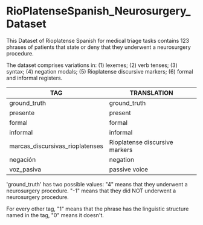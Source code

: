 # RioPlatenseSpanish_Neurosurgery_Dataset

This Dataset of Rioplatense Spanish for medical triage tasks contains 123 phrases of patients that state or deny that they underwent a neurosurgery procedure.

The dataset comprises variations in: 
(1) lexemes; 
(2) verb tenses; 
(3) syntax; 
(4) negation modals; 
(5) Rioplatense discursive markers; 
(6) formal and informal registers. 


| TAG                                   | TRANSLATION                   |
|---------------------------------------|------------------------------ |
| ground_truth                          | ground_truth                  |
| presente                              | present                       |
| formal                                | formal                        |
| informal                              | informal                      |
| marcas_discursivas_rioplatenses       | Rioplatense discursive markers|
| negación                              | negation                      |
| voz_pasiva                            | passive voice                 |

'ground_truth' has two possible values: 
"4" means that they underwent a neurosurgery procedure.
"-1" means that they did NOT underwent a neurosurgery procedure.

For every other tag, "1" means that the phrase has the linguistic structure named in the tag, "0" means it doesn't. 
